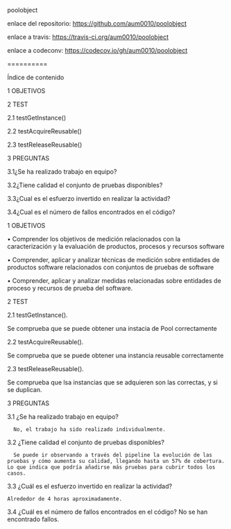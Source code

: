 poolobject

enlace del repositorio: https://github.com/aum0010/poolobject

enlace a travis: https://travis-ci.org/aum0010/poolobject

enlace a codeconv: https://codecov.io/gh/aum0010/poolobject

==========

Índice de contenido

1 OBJETIVOS 

2 TEST

 2.1 testGetInstance()
 
 2.2 testAcquireReusable()
 
 2.3 testReleaseReusable()

3 PREGUNTAS 

 3.1¿Se ha realizado trabajo en equipo?
 
 3.2¿Tiene calidad el conjunto de pruebas disponibles?
 
 3.3¿Cual es el esfuerzo invertido en realizar la actividad?
 
 3.4¿Cual es el número de fallos encontrados en el código?
 

1 OBJETIVOS

• Comprender los objetivos de medición relacionados con la caracterización y la evaluación de productos, procesos y recursos software

• Comprender, aplicar y analizar técnicas de medición sobre entidades de productos software relacionados con conjuntos de pruebas de software

• Comprender, aplicar y analizar medidas relacionadas sobre entidades de proceso y recursos de prueba del software.

2 TEST

  2.1 testGetInstance().
  
  Se comprueba que se puede obtener una instacia de Pool correctamente

  2.2 testAcquireReusable().
  
  Se comprueba que se puede obtener una instancia reusable correctamente

  2.3 testReleaseReusable().
  
  Se comprueba que lsa instancias que se adquieren son las correctas, y si se duplican.


3 PREGUNTAS

  3.1 ¿Se ha realizado trabajo en equipo?
  
      No, el trabajo ha sido realizado individualmente.
      
  3.2 ¿Tiene calidad el conjunto de pruebas disponibles?
  
      Se puede ir observando a través del pipeline la evolución de las pruebas y cómo aumenta su calidad, llegando hasta un 57% de cobertura. Lo que indica que podría añadirse más pruebas para cubrir todos los casos.

3.3 ¿Cuál es el esfuerzo invertido en realizar la actividad?

    Alrededor de 4 horas aproximadamente.
    
3.4 ¿Cuál es el número de fallos encontrados en el código?
    No se han encontrado fallos.

